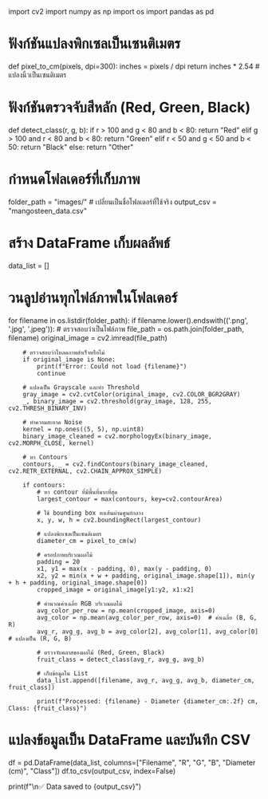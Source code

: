 import cv2
import numpy as np
import os
import pandas as pd

# ฟังก์ชันแปลงพิกเซลเป็นเซนติเมตร
def pixel_to_cm(pixels, dpi=300):
    inches = pixels / dpi
    return inches * 2.54  # แปลงนิ้วเป็นเซนติเมตร

# ฟังก์ชันตรวจจับสีหลัก (Red, Green, Black)
def detect_class(r, g, b):
    if r > 100 and g < 80 and b < 80:
        return "Red"
    elif g > 100 and r < 80 and b < 80:
        return "Green"
    elif r < 50 and g < 50 and b < 50:
        return "Black"
    else:
        return "Other"

# กำหนดโฟลเดอร์ที่เก็บภาพ
folder_path = "images/"  # เปลี่ยนเป็นชื่อโฟลเดอร์ที่ใช้จริง
output_csv = "mangosteen_data.csv"

# สร้าง DataFrame เก็บผลลัพธ์
data_list = []

# วนลูปอ่านทุกไฟล์ภาพในโฟลเดอร์
for filename in os.listdir(folder_path):
    if filename.lower().endswith(('.png', '.jpg', '.jpeg')):  # ตรวจสอบว่าเป็นไฟล์ภาพ
        file_path = os.path.join(folder_path, filename)
        original_image = cv2.imread(file_path)

        # ตรวจสอบว่าโหลดภาพสำเร็จหรือไม่
        if original_image is None:
            print(f"Error: Could not load {filename}")
            continue

        # แปลงเป็น Grayscale และทำ Threshold
        gray_image = cv2.cvtColor(original_image, cv2.COLOR_BGR2GRAY)
        _, binary_image = cv2.threshold(gray_image, 128, 255, cv2.THRESH_BINARY_INV)

        # ทำความสะอาด Noise
        kernel = np.ones((5, 5), np.uint8)
        binary_image_cleaned = cv2.morphologyEx(binary_image, cv2.MORPH_CLOSE, kernel)

        # หา Contours
        contours, _ = cv2.findContours(binary_image_cleaned, cv2.RETR_EXTERNAL, cv2.CHAIN_APPROX_SIMPLE)

        if contours:
            # หา contour ที่มีพื้นที่มากที่สุด
            largest_contour = max(contours, key=cv2.contourArea)

            # ใช้ bounding box หาเส้นผ่านศูนย์กลาง
            x, y, w, h = cv2.boundingRect(largest_contour)

            # แปลงพิกเซลเป็นเซนติเมตร
            diameter_cm = pixel_to_cm(w)

            # ครอปภาพบริเวณผลไม้
            padding = 20
            x1, y1 = max(x - padding, 0), max(y - padding, 0)
            x2, y2 = min(x + w + padding, original_image.shape[1]), min(y + h + padding, original_image.shape[0])
            cropped_image = original_image[y1:y2, x1:x2]

            # คำนวณค่าเฉลี่ย RGB บริเวณผลไม้
            avg_color_per_row = np.mean(cropped_image, axis=0)
            avg_color = np.mean(avg_color_per_row, axis=0)  # ค่าเฉลี่ย (B, G, R)
            avg_r, avg_g, avg_b = avg_color[2], avg_color[1], avg_color[0]  # แปลงเป็น (R, G, B)

            # ตรวจจับคลาสของผลไม้ (Red, Green, Black)
            fruit_class = detect_class(avg_r, avg_g, avg_b)

            # เก็บข้อมูลใน List
            data_list.append([filename, avg_r, avg_g, avg_b, diameter_cm, fruit_class])

            print(f"Processed: {filename} - Diameter {diameter_cm:.2f} cm, Class: {fruit_class}")

# แปลงข้อมูลเป็น DataFrame และบันทึก CSV
df = pd.DataFrame(data_list, columns=["Filename", "R", "G", "B", "Diameter (cm)", "Class"])
df.to_csv(output_csv, index=False)

print(f"\n✅ Data saved to {output_csv}")
